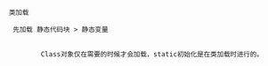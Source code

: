    
     类加载
     
      先加载 静态代码块 > 静态变量
      
            
             Class对象仅在需要的时候才会加载，static初始化是在类加载时进行的。
    